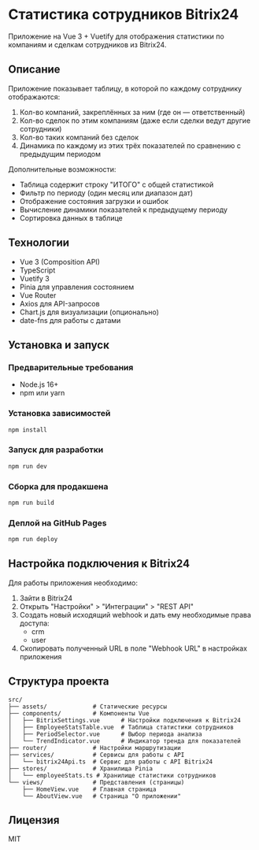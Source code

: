 # Статистика сотрудников Bitrix24

Приложение на Vue 3 + Vuetify для отображения статистики по компаниям и сделкам сотрудников из Bitrix24.

## Описание

Приложение показывает таблицу, в которой по каждому сотруднику отображаются:

1. Кол-во компаний, закреплённых за ним (где он — ответственный)
2. Кол-во сделок по этим компаниям (даже если сделки ведут другие сотрудники)
3. Кол-во таких компаний без сделок
4. Динамика по каждому из этих трёх показателей по сравнению с предыдущим периодом

Дополнительные возможности:

- Таблица содержит строку "ИТОГО" с общей статистикой
- Фильтр по периоду (один месяц или диапазон дат)
- Отображение состояния загрузки и ошибок
- Вычисление динамики показателей к предыдущему периоду
- Сортировка данных в таблице

## Технологии

- Vue 3 (Composition API)
- TypeScript
- Vuetify 3
- Pinia для управления состоянием
- Vue Router
- Axios для API-запросов
- Chart.js для визуализации (опционально)
- date-fns для работы с датами

## Установка и запуск

### Предварительные требования

- Node.js 16+
- npm или yarn

### Установка зависимостей

```bash
npm install
```

### Запуск для разработки

```bash
npm run dev
```

### Сборка для продакшена

```bash
npm run build
```

### Деплой на GitHub Pages

```bash
npm run deploy
```

## Настройка подключения к Bitrix24

Для работы приложения необходимо:

1. Зайти в Bitrix24
2. Открыть "Настройки" > "Интеграции" > "REST API"
3. Создать новый исходящий webhook и дать ему необходимые права доступа:
   - crm
   - user
4. Скопировать полученный URL в поле "Webhook URL" в настройках приложения

## Структура проекта

```
src/
├── assets/             # Статические ресурсы
├── components/         # Компоненты Vue
│   ├── BitrixSettings.vue      # Настройки подключения к Bitrix24
│   ├── EmployeeStatsTable.vue  # Таблица статистики сотрудников
│   ├── PeriodSelector.vue      # Выбор периода анализа
│   └── TrendIndicator.vue      # Индикатор тренда для показателей
├── router/             # Настройки маршрутизации
├── services/           # Сервисы для работы с API
│   └── bitrix24Api.ts  # Сервис для работы с API Bitrix24
├── stores/             # Хранилища Pinia
│   └── employeeStats.ts # Хранилище статистики сотрудников
└── views/              # Представления (страницы)
    ├── HomeView.vue    # Главная страница
    └── AboutView.vue   # Страница "О приложении"
```

## Лицензия

MIT
